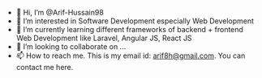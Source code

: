 - 👋 Hi, I’m @Arif-Hussain98
- 👀 I’m interested in Software Development especially Web Development
- 🌱 I’m currently learning different frameworks of backend + frontend Web Development like Laravel, Angular JS, React JS
- 💞️ I’m looking to collaborate on ...
- 📫 How to reach me. This is my email id: arif8h@gmail.com. You can contact me here. 

<!---
Arif-Hussain98/Arif-Hussain98 is a ✨ special ✨ repository because its `README.md` (this file) appears on your GitHub profile.
You can click the Preview link to take a look at your changes.
--->

